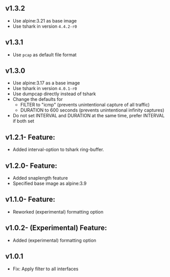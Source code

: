 ## v1.3.2

- Use alpine:3.21 as base image
- Use tshark in version `4.4.2-r0`

## v1.3.1

- Use `pcap` as default file format

## v1.3.0

- Use alpine:3.17 as a base image
- Use tshark in version `4.0.1-r0`
- Use dumpcap directly instead of tshark
- Change the defaults for
  * FILTER to "icmp" (prevents unintentional capture of all traffic)
  * DURATION to 600 seconds (prevents unintentional infinity captures)
- Do not set INTERVAL and DURATION at the same time, prefer INTERVAL if both set

## v1.2.1- Feature:

- Added interval-option to tshark ring-buffer.

## v1.2.0- Feature:

- Added snaplength feature
- Specified base image as alpine:3.9

## v1.1.0- Feature:

- Reworked (experimental) formatting option

## v1.0.2- (Experimental) Feature:

- Added (experimental) formatting option

## v1.0.1

- Fix: Apply filter to all interfaces
